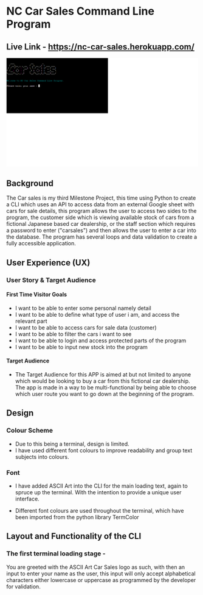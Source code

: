 # NC Car Sales Command Line Program

## Live Link - <https://nc-car-sales.herokuapp.com/>

![CLI image](assets/images/CLI.png)

## Background

The Car sales is my third Milestone Project, this time using Python to create a CLI which uses an API to access data from an external Google sheet with cars for sale details,
this program allows the user to access two sides to the program, the customer side which is viewing available stock of cars from a fictional Japanese based car dealership, or the
staff section which requires a password to enter ("carsales") and then allows the user to enter a car into the database. The program has several loops and data validation to create
a fully accessible application.

## User Experience (UX)

### User Story & Target Audience

#### First Time Visitor Goals

- I want to be able to enter some personal namely detail
- I want to be able to define what type of user i am, and access the relevant part
- I want to be able to access cars for sale data (customer)
- I want to be able to filter the cars i want to see
- I want to be able to login and access protected parts of the program
- I want to be able to input new stock into the program

#### Target Audience

- The Target Audience for this APP is aimed at but not limited to anyone which would be looking to buy a car from this fictional car dealership. The app is made in a way to be multi-functional
by being able to choose which user route you want to go down at the beginning of the program.

## Design

### Colour Scheme

- Due to this being a terminal, design is limited.
- I have used different font colours to improve readability and group text subjects into colours.

### Font

- I have added ASCII Art into the CLI for the main loading text, again to spruce up the terminal. With the intention to provide a unique user interface.

- Different font colours are used throughout the terminal, which have been imported from the python library TermColor

## Layout and Functionality of the CLI

### The first terminal loading stage -

You are greeted with the ASCII Art Car Sales logo as such, with then an input to enter your name as the user,
this input will only accept alphabetical characters either lowercase or uppercase as programmed by the developer for validation.

 

